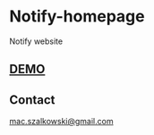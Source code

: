 # Notify-homepage

Notify website

## **[DEMO]**

## Contact

mac.szalkowski@gmail.com

[DEMO]: <https://htmlpreview.github.io/?https://github.com/Szalkowski/Notify-homepage/blob/master/index.html>
